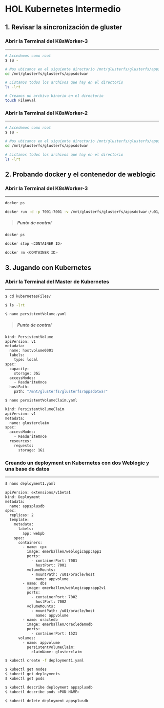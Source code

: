 # HOL Kubernetes Intermedio
## 1. Revisar la sincronización de gluster

### Abrir la Terminal del K8sWorker-3
***

```sh
# Accedemos como root
$ su -

# Nos ubicamos en el siguiente directorio /mnt/glusterfs/glusterfs/appsdotwar
cd /mnt/glusterfs/glusterfs/appsdotwar

# Listamos todos los archivos que hay en el directorio
ls -lrt

# Creamos un archivo binario en el directorio
touch FileAval
```

### Abrir la Terminal del K8sWorker-2
***

```sh
# Accedemos como root
$ su -

# Nos ubicamos en el siguiente directorio /mnt/glusterfs/glusterfs/appsdotwar
cd /mnt/glusterfs/glusterfs/appsdotwar

# Listamos todos los archivos que hay en el directorio
ls -lrt
```

## 2. Probando docker y el contenedor de weblogic

### Abrir la Terminal del K8sWorker-3
***

```sh
docker ps

docker run -d -p 7001:7001 -v /mnt/glusterfs/glusterfs/appsdotwar:/u01/oracle/host emerballen/weblogicapp:app1
```

>##### Punto de control

```sh
docker ps

docker stop <CONTAINER ID>

docker rm <CONTAINER ID>
```

## 3. Jugando con Kubernetes

### Abrir la Terminal del Master de Kubernetes
***

```sh
$ cd kubernetesFiles/

$ ls -lrt
```

```sh
$ nano persistentVolume.yaml
```
>##### Punto de control

```sh
kind: PersistentVolume
apiVersion: v1
metadata:
  name: hostvolume0001
  labels:
    type: local
spec:
  capacity:
    storage: 3Gi
  accessModes:
    - ReadWriteOnce
  hostPath:
    path: "/mnt/glusterfs/glusterfs/appsdotwar"
```
```sh
$ nano persistentVolumeClaim.yaml
```
```sh
kind: PersistentVolumeClaim
apiVersion: v1
metadata:
  name: glusterclaim
spec:
  accessModes:
    - ReadWriteOnce
  resources:
    requests:
      storage: 1Gi
```

### Creando un deployment en Kubernetes con dos Weblogic y una base de datos
***

```sh
$ nano deployment1.yaml
```

```sh
apiVersion: extensions/v1beta1
kind: Deployment
metadata:
  name: appsplusdb
spec:
  replicas: 2
  template:
    metadata:
      labels:
        app: webpb
    spec:
      containers:
        - name: cpx
          image: emerballen/weblogicapp:app1
          ports:
            - containerPort: 7001
              hostPort: 7001
          volumeMounts:
            - mountPath: /u01/oracle/host 
              name: appvolume
        - name: dbs
          image: emerballen/weblogicapp:app2v1
          ports:
            - containerPort: 7002
              hostPort: 7002
          volumeMounts:
            - mountPath: /u01/oracle/host 
              name: appvolume
        - name: oracledb
          image: emerballen/oracledemodb
          ports:
            - containerPort: 1521
      volumes:
        - name: appvolume
          persistentVolumeClaim:
            claimName: glusterclaim
```

```sh
$ kubectl create -f deployment1.yaml

$ kubectl get nodes 
$ kubectl get deployments
$ kubectl get pods 

$ kubectl describe deployment appsplusdb 
$ kubectl describe pods <POD NAME>

$ kubectl delete deployment appsplusdb 
```
